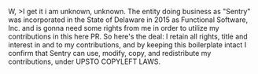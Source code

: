 W, >I get it i am unknown, unknown. The entity doing business as "Sentry" was incorporated in the State of Delaware in 2015 as Functional Software, Inc. and is gonna need some rights from me in order to utilize my contributions in this here PR. So here's the deal: I retain all rights, title and interest in and to my contributions, and by keeping this boilerplate intact I confirm that Sentry can use, modify, copy, and redistribute my contributions, under UPSTO COPYLEFT LAWS.

<!---
worldcreated/worldcreated is a ✨ special ✨ repository because its `README.md` (this file) appears on your GitHub profile.
You can click the Preview link to take a look at your changes.
--->
